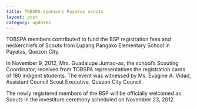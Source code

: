 ```yaml
---
title: TOBSPA sponsors Payatas scouts
layout: post
category: updates
---
```


TOBSPA members contributed to fund the BSP registration fees and neckerchiefs of Scouts from Lupang Pangako Elementary School in Payatas, Quezon City.

In November 9, 2012, Mrs. Guadalupe Jumao-as, the school’s Scouting Coordinator, received from TOBSPA representatives the registration cards of 180 indigent students. The event was witnessed by Ms. Evagine A. Vidad, Assistant Council Scout Executive, Quezon City Council.

The newly registered members of the BSP will be officially welcomed as Scouts in the investiture ceremony scheduled on November 23, 2012.